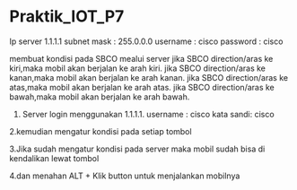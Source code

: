 # Praktik_IOT_P7
Ip server 1.1.1.1
subnet mask : 255.0.0.0
username : cisco
password : cisco

membuat kondisi pada SBCO mealui server 
jika SBCO direction/aras ke kiri,maka mobil akan berjalan ke arah kiri.
jika SBCO direction/aras ke kanan,maka mobil akan berjalan ke arah kanan.
jika SBCO direction/aras ke atas,maka mobil akan berjalan ke arah atas.
jika SBCO direction/aras ke bawah,maka mobil akan berjalan ke arah bawah.

1. Server login menggunakan  1.1.1.1.
username : cisco
kata sandi: cisco

2.kemudian mengatur kondisi pada setiap tombol

3.Jika sudah mengatur kondisi pada server maka mobil sudah bisa di kendalikan lewat tombol

4.dan menahan ALT + Klik button untuk menjalankan mobilnya
